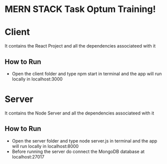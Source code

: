 # MERN STACK Task Optum Training!

# Client

It contains the React Project and all the dependencies associateed with it

## How to Run

- Open the client folder and type npm start in terminal and the app will run locally in localhost:3000

# Server

It contains the Node Server and all the dependencies associateed with it

## How to Run

- Open the server folder and type node server.js in terminal and the app will run locally in localhost:8000
- Before running the server do connect the MongoDB database at localhost:27017

